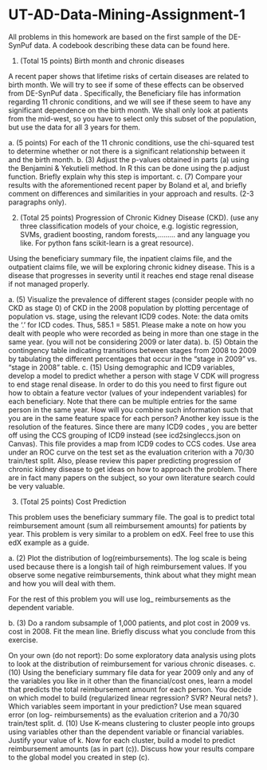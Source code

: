 # UT-AD-Data-Mining-Assignment-1


All problems in this homework are based on the first sample of the DE-SynPuf data. A codebook describing these data can be found here.

1.	(Total 15 points) Birth month and chronic diseases

A recent paper shows that lifetime risks of certain diseases are related to birth month. We will try to see if some of these effects can be observed from DE-SynPuf  data .  Specifically, the Beneficiary file has information regarding 11 chronic conditions, and we will see if these seem to have any significant dependence on the birth month. We shall only look at patients from the mid-west, so you have to select only this subset of the population, but use the data for all 3 years for them.

a.	(5 points) For each of the 11 chronic conditions, use the chi-squared test to determine whether or not there is a significant relationship between it and the birth month.
b.	(3) Adjust the p-values obtained in parts (a) using the Benjamini & Yekutieli method. In R this can be done using the p.adjust function. Briefly explain why this step is important.
c.	(7) Compare your results with the aforementioned recent paper by Boland et al, and briefly comment on differences and similarities in your approach and results. (2-3 paragraphs only).


2.	(Total 25 points) Progression of Chronic Kidney Disease (CKD). (use any three classification models of your choice, e.g. logistic regression, SVMs, gradient boosting, random forests,……… and any language you like.  For python fans scikit-learn is a great resource). 

Using the beneficiary summary file, the inpatient claims file, and the outpatient claims file, we will be exploring chronic kidney disease. This is a disease that progresses in severity until it reaches end stage renal disease if not managed properly.

a.	(5) Visualize the prevalence of different stages (consider people with no CKD as stage 0) of CKD in the 2008 population by plotting percentage of population vs. stage, using the relevant ICD9 codes. Note: the data omits the ‘.’ for ICD codes. Thus, 585.1 = 5851. Please make a note on how you dealt with people who were recorded as being in more than one stage in the same year.  (you will not be considering 2009 or later data).
b.	(5) Obtain the contingency table indicating transitions between stages from 2008 to 2009 by tabulating the different percentages that occur in the “stage in 2009” vs. “stage in 2008” table.
c.	(15) Using demographic and ICD9 variables, develop a model to predict whether a person with stage V CDK will progress to end stage renal disease. In order to do this you need to first figure out how to obtain a feature vector (values of your independent variables) for each beneficiary.  Note that there can be multiple entries for the same person in the same year. How will you combine such information such that you are in the same feature space for each person? Another key issue is the resolution of the features.  Since there are many ICD9 codes , you are better off using the CCS grouping of ICD9 instead (see icd2singleccs.json on Canvas). This file provides a map from ICD9 codes to CCS codes. Use area under an ROC curve on the test set as the evaluation criterion with a 70/30 train/test split. Also, please review this paper predicting progression of chronic kidney disease to get ideas on how to approach the problem. There are in fact many papers on the subject, so your own literature search could be very valuable.

3.	 (Total 25 points) Cost Prediction 

This problem uses the beneficiary summary file. The goal is to predict total reimbursement amount (sum all reimbursement amounts) for patients by year. This problem is very similar to a problem on edX. Feel free to use this edX example as a guide.

a.	(2) Plot the distribution of log(reimbursements).    The log scale is being used because there is a longish tail of high reimbursement values.  If you observe some negative reimbursements, think about what they might mean and how you will deal with them.

For the rest of this problem you will use log_ reimbursements as the dependent variable. 

b.	(3) Do a random subsample of 1,000 patients, and plot cost in 2009 vs. cost in 2008. Fit the mean line. Briefly discuss what you conclude from this exercise.

On your own (do not report): Do some exploratory data analysis using plots to look at the distribution of reimbursement for various chronic diseases.
c.	(10) Using the beneficiary summary file data for year 2009 only and any of the variables you like in it other than the financial/cost ones,  learn a model that predicts the total reimbursement amount for each person. You decide on which model to build (regularized linear regression? SVR? Neural nets? ). 
Which variables seem important in your prediction? Use mean squared error (on log- reimbursements) as the evaluation criterion  and  a 70/30 train/test split.
d.	(10) Use K-means clustering to cluster people into groups using variables other than the dependent variable or financial variables. Justify your value of k. Now for each cluster, build a model to predict reimbursement amounts (as in part (c)). Discuss how your results compare to the global model  you created in step (c).



